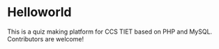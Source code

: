 # Helloworld
This is a quiz making platform for CCS TIET based on PHP and MySQL. Contributors are welcome!
